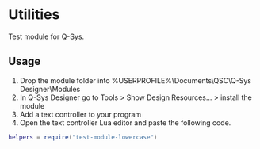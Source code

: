 # Utilities

Test module for Q-Sys.

## Usage

1. Drop the module folder into %USERPROFILE%\Documents\QSC\Q-Sys Designer\Modules
2. In Q-Sys Designer go to Tools > Show Design Resources... > install the module
3. Add a text controller to your program
4. Open the text controller Lua editor and paste the following code.

```lua
helpers = require("test-module-lowercase")
```
